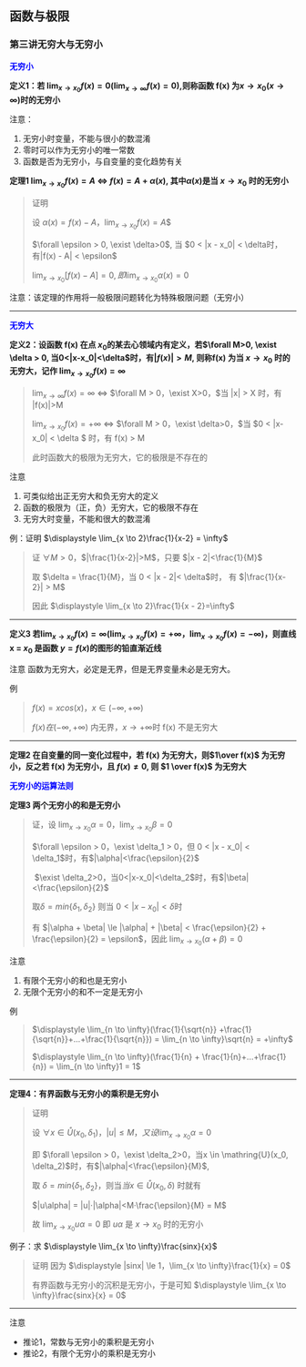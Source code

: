 ## 函数与极限

### 第三讲无穷大与无穷小



<p style="color:blue;font-weight:bold">无穷小<p>

**定义1：若 $\displaystyle \lim_{x \to x_0}f(x)=0(\lim_{x \to \infty}f(x) = 0)$,则称函数 f(x) 为$x \to x_0(x \to \infty)$时的无穷小**



注意：

1. 无穷小时变量，不能与很小的数混淆
2. 零时可以作为无穷小的唯一常数
3. 函数是否为无穷小，与自变量的变化趋势有关





**定理1 $\displaystyle \lim_{x \to x_0}f(x) = A$ <=> $f(x) = A + \alpha(x)$, 其中$\alpha(x)$是当 $x \to x_0$ 时的无穷小**

> 证明
>
> 设 $\displaystyle \alpha(x) = f(x) - A，\lim_{x\to x_0}f(x) = A$$
>
> $\forall \epsilon > 0, \exist \delta>0$, 当 $0 < |x - x_0| < \delta时，有|f(x) - A| < \epsilon$
>
> $\displaystyle \lim_{x \to x_0}[f(x) -A] = 0, 即 \lim_{x \to x_0}\alpha(x) = 0$

注意：该定理的作用将一般极限问题转化为特殊极限问题（无穷小）

<hr/>





<p style="color:blue;font-weight:bold">无穷大<p>

**定义2：设函数 f(x) 在点 $x_0$的某去心领域内有定义，若$\forall M>0, \exist \delta > 0, 当0<|x-x_0|<\delta$时，有$|f(x)|>M,$ 则称f(x) 为当 $x \to x_0$ 时的无穷大，记作 $\displaystyle \lim_{x \to x_0}f(x) = \infty$**

> $\displaystyle \lim_{x \to \infty}f(x) = \infty$ <=> $\forall M > 0，\exist X>0，$当 |x| > X 时，有 |f(x)|>M
>
> $\displaystyle \lim_{x \to x_0}f(x) = +\infty$ <=> $\forall M > 0，\exist \delta>0，$当 $0 < |x-x_0| < \delta $ 时，有 f(x) > M
>
> 此时函数大的极限为无穷大，它的极限是不存在的



注意

1. 可类似给出正无穷大和负无穷大的定义
2. 函数的极限为（正，负）无穷大，它的极限不存在
3. 无穷大时变量，不能和很大的数混淆



例：证明 $\displaystyle \lim_{x \to 2}\frac{1}{x-2} = \infty$

> 证 $\forall M > 0$，$|\frac{1}{x-2}|>M$，只要 $|x - 2|<\frac{1}{M}$
>
> 取 $\delta = \frac{1}{M}，当 0 < |x - 2|< \delta$时， 有 $|\frac{1}{x-2}| > M$
>
> 因此 $\displaystyle \lim_{x \to 2}\frac{1}{x - 2}=\infty$

<hr/>





**定义3 若$\displaystyle \lim_{x \to x_0}f(x) = \infty(\lim_{x \to x_0}f(x) = +\infty，\lim_{x \to x_0}f(x) = -\infty)$，则直线x = $x_0$ 是函数 $y = f(x)$的图形的铅直渐近线**



注意 函数为无穷大，必定是无界，但是无界变量未必是无穷大。



例

> $f(x) = xcos(x)，x \in (-\infty, +\infty)$
>
> $f(x) 在 (-\infty, +\infty)$ 内无界，$x \to +\infty$时 f(x) 不是无穷大

<hr/>



**定理2 在自变量的同一变化过程中，若 f(x) 为无穷大，则$1\over f(x)$ 为无穷小，反之若 f(x) 为无穷小，且 $f(x) \neq 0$, 则 $1 \over f(x)$ 为无穷大**





<p style="color:blue;font-weight:bold">无穷小的运算法则<p>

**定理3 两个无穷小的和是无穷小**

> 证，设 $\displaystyle \lim_{x \to x_0}\alpha = 0，\lim_{x \to x_0}\beta = 0$ 
>
> $\forall \epsilon > 0，\exist \delta_1 > 0，但 0 < |x - x_0| < \delta_1$时，有$|\alpha|<\frac{\epsilon}{2}$
>
> ​				$\exist \delta_2>0，当0<|x-x_0|<\delta_2$时，有$|\beta|<\frac{\epsilon}{2}$
>
> 取$\delta = min\{\delta_1,\delta_2\}$ 则当 $0<|x-x_0|<\delta$时
>
> 有 $|\alpha + \beta| \le |\alpha| + |\beta| < \frac{\epsilon}{2} + \frac{\epsilon}{2} = \epsilon$，因此 $\displaystyle \lim_{x \to x_0}(\alpha + \beta) = 0$



注意

1. 有限个无穷小的和也是无穷小
2. 无限个无穷小的和不一定是无穷小



例

> $\displaystyle \lim_{n \to \infty}(\frac{1}{\sqrt{n}} +\frac{1}{\sqrt{n}}+...+\frac{1}{\sqrt{n}}) = \lim_{n \to \infty}\sqrt{n} = +\infty$
>
> $\displaystyle \lim_{n \to \infty}(\frac{1}{n} + \frac{1}{n}+...+\frac{1}{n}) = \lim_{n \to \infty}1 = 1$

<hr/>





**定理4：有界函数与无穷小的乘积是无穷小**

> 证明
>
> 设 $\displaystyle \forall x \in \mathring{U}(x_0, \delta_1)，|u| \le M，又设 \lim_{x \to x_0}\alpha = 0$ 
>
> 即 $\forall \epsilon > 0，\exist \delta_2>0，当x \in \mathring{U}(x_0, \delta_2)$时，有$|\alpha|<\frac{\epsilon}{M}$,
>
> 取 $\delta = min\{\delta_1,\delta_2\}$，则当$当x \in \mathring{U}(x_0, \delta)$ 时就有
>
> $|u\alpha| = |u|·|\alpha|<M·\frac{\epsilon}{M} = M$
>
> 故 $\displaystyle \lim_{x \to x_0}u\alpha = 0$ 即 $u\alpha$ 是 $x \to x_0$ 时的无穷小





例子：求 $\displaystyle \lim_{x \to \infty}\frac{sinx}{x}$

> 证明 因为 $\displaystyle |sinx| \le 1，\lim_{x \to \infty}\frac{1}{x} = 0$
>
> 有界函数与无穷小的沉积是无穷小，于是可知 $\displaystyle \lim_{x \to \infty}\frac{sinx}{x} = 0$

<hr/>





注意

+ 推论1，常数与无穷小的乘积是无穷小
+ 推论2，有限个无穷小的乘积是无穷小





